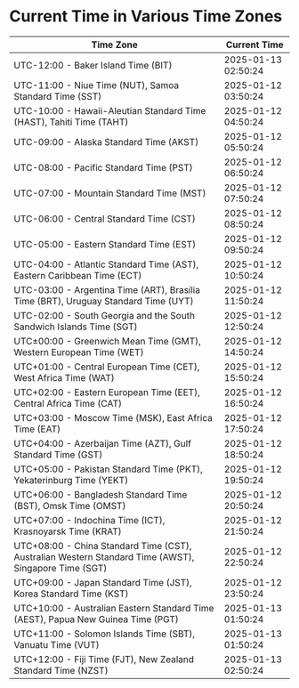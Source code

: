 # Current Time in Various Time Zones

| Time Zone | Current Time |
|-----------|--------------|
| UTC-12:00 - Baker Island Time (BIT) | 2025-01-13 02:50:24 |
| UTC-11:00 - Niue Time (NUT), Samoa Standard Time (SST) | 2025-01-12 03:50:24 |
| UTC-10:00 - Hawaii-Aleutian Standard Time (HAST), Tahiti Time (TAHT) | 2025-01-12 04:50:24 |
| UTC-09:00 - Alaska Standard Time (AKST) | 2025-01-12 05:50:24 |
| UTC-08:00 - Pacific Standard Time (PST) | 2025-01-12 06:50:24 |
| UTC-07:00 - Mountain Standard Time (MST) | 2025-01-12 07:50:24 |
| UTC-06:00 - Central Standard Time (CST) | 2025-01-12 08:50:24 |
| UTC-05:00 - Eastern Standard Time (EST) | 2025-01-12 09:50:24 |
| UTC-04:00 - Atlantic Standard Time (AST), Eastern Caribbean Time (ECT) | 2025-01-12 10:50:24 |
| UTC-03:00 - Argentina Time (ART), Brasília Time (BRT), Uruguay Standard Time (UYT) | 2025-01-12 11:50:24 |
| UTC-02:00 - South Georgia and the South Sandwich Islands Time (SGT) | 2025-01-12 12:50:24 |
| UTC±00:00 - Greenwich Mean Time (GMT), Western European Time (WET) | 2025-01-12 14:50:24 |
| UTC+01:00 - Central European Time (CET), West Africa Time (WAT) | 2025-01-12 15:50:24 |
| UTC+02:00 - Eastern European Time (EET), Central Africa Time (CAT) | 2025-01-12 16:50:24 |
| UTC+03:00 - Moscow Time (MSK), East Africa Time (EAT) | 2025-01-12 17:50:24 |
| UTC+04:00 - Azerbaijan Time (AZT), Gulf Standard Time (GST) | 2025-01-12 18:50:24 |
| UTC+05:00 - Pakistan Standard Time (PKT), Yekaterinburg Time (YEKT) | 2025-01-12 19:50:24 |
| UTC+06:00 - Bangladesh Standard Time (BST), Omsk Time (OMST) | 2025-01-12 20:50:24 |
| UTC+07:00 - Indochina Time (ICT), Krasnoyarsk Time (KRAT) | 2025-01-12 21:50:24 |
| UTC+08:00 - China Standard Time (CST), Australian Western Standard Time (AWST), Singapore Time (SGT) | 2025-01-12 22:50:24 |
| UTC+09:00 - Japan Standard Time (JST), Korea Standard Time (KST) | 2025-01-12 23:50:24 |
| UTC+10:00 - Australian Eastern Standard Time (AEST), Papua New Guinea Time (PGT) | 2025-01-13 01:50:24 |
| UTC+11:00 - Solomon Islands Time (SBT), Vanuatu Time (VUT) | 2025-01-13 01:50:24 |
| UTC+12:00 - Fiji Time (FJT), New Zealand Standard Time (NZST) | 2025-01-13 02:50:24 |
